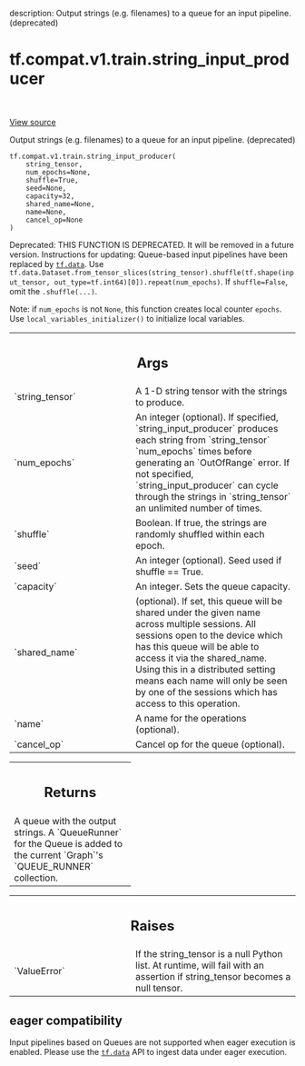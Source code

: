 description: Output strings (e.g. filenames) to a queue for an input pipeline. (deprecated)

<div itemscope itemtype="http://developers.google.com/ReferenceObject">
<meta itemprop="name" content="tf.compat.v1.train.string_input_producer" />
<meta itemprop="path" content="Stable" />
</div>

# tf.compat.v1.train.string_input_producer

<!-- Insert buttons and diff -->

<table class="tfo-notebook-buttons tfo-api nocontent" align="left">

</table>

<a target="_blank" class="external" href="/code/stable/tensorflow/python/training/input.py">View source</a>



Output strings (e.g. filenames) to a queue for an input pipeline. (deprecated)


<pre class="devsite-click-to-copy prettyprint lang-py tfo-signature-link">
<code>tf.compat.v1.train.string_input_producer(
    string_tensor,
    num_epochs=None,
    shuffle=True,
    seed=None,
    capacity=32,
    shared_name=None,
    name=None,
    cancel_op=None
)
</code></pre>



<!-- Placeholder for "Used in" -->

Deprecated: THIS FUNCTION IS DEPRECATED. It will be removed in a future version.
Instructions for updating:
Queue-based input pipelines have been replaced by <a href="../../../../tf/data.md"><code>tf.data</code></a>. Use `tf.data.Dataset.from_tensor_slices(string_tensor).shuffle(tf.shape(input_tensor, out_type=tf.int64)[0]).repeat(num_epochs)`. If `shuffle=False`, omit the `.shuffle(...)`.

Note: if `num_epochs` is not `None`, this function creates local counter
`epochs`. Use `local_variables_initializer()` to initialize local variables.

<!-- Tabular view -->
 <table class="responsive fixed orange">
<colgroup><col width="214px"><col></colgroup>
<tr><th colspan="2"><h2 class="add-link">Args</h2></th></tr>

<tr>
<td>
`string_tensor`<a id="string_tensor"></a>
</td>
<td>
A 1-D string tensor with the strings to produce.
</td>
</tr><tr>
<td>
`num_epochs`<a id="num_epochs"></a>
</td>
<td>
An integer (optional). If specified, `string_input_producer`
produces each string from `string_tensor` `num_epochs` times before
generating an `OutOfRange` error. If not specified,
`string_input_producer` can cycle through the strings in `string_tensor`
an unlimited number of times.
</td>
</tr><tr>
<td>
`shuffle`<a id="shuffle"></a>
</td>
<td>
Boolean. If true, the strings are randomly shuffled within each
epoch.
</td>
</tr><tr>
<td>
`seed`<a id="seed"></a>
</td>
<td>
An integer (optional). Seed used if shuffle == True.
</td>
</tr><tr>
<td>
`capacity`<a id="capacity"></a>
</td>
<td>
An integer. Sets the queue capacity.
</td>
</tr><tr>
<td>
`shared_name`<a id="shared_name"></a>
</td>
<td>
(optional). If set, this queue will be shared under the given
name across multiple sessions. All sessions open to the device which has
this queue will be able to access it via the shared_name. Using this in
a distributed setting means each name will only be seen by one of the
sessions which has access to this operation.
</td>
</tr><tr>
<td>
`name`<a id="name"></a>
</td>
<td>
A name for the operations (optional).
</td>
</tr><tr>
<td>
`cancel_op`<a id="cancel_op"></a>
</td>
<td>
Cancel op for the queue (optional).
</td>
</tr>
</table>



<!-- Tabular view -->
 <table class="responsive fixed orange">
<colgroup><col width="214px"><col></colgroup>
<tr><th colspan="2"><h2 class="add-link">Returns</h2></th></tr>
<tr class="alt">
<td colspan="2">
A queue with the output strings.  A `QueueRunner` for the Queue
is added to the current `Graph`'s `QUEUE_RUNNER` collection.
</td>
</tr>

</table>



<!-- Tabular view -->
 <table class="responsive fixed orange">
<colgroup><col width="214px"><col></colgroup>
<tr><th colspan="2"><h2 class="add-link">Raises</h2></th></tr>

<tr>
<td>
`ValueError`<a id="ValueError"></a>
</td>
<td>
If the string_tensor is a null Python list.  At runtime,
will fail with an assertion if string_tensor becomes a null tensor.
</td>
</tr>
</table>




 <section><devsite-expandable expanded>
 <h2 class="showalways">eager compatibility</h2>

Input pipelines based on Queues are not supported when eager execution is
enabled. Please use the <a href="../../../../tf/data.md"><code>tf.data</code></a> API to ingest data under eager execution.

 </devsite-expandable></section>

